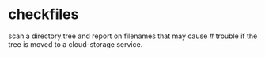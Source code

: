 # checkfiles
scan a directory tree and report on filenames that may cause # trouble if the tree is moved to a cloud-storage service.
